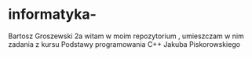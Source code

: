 # informatyka-
Bartosz Groszewski 2a
witam w moim repozytorium , umieszczam w nim zadania z kursu Podstawy programowania C++ Jakuba Piskorowskiego 
